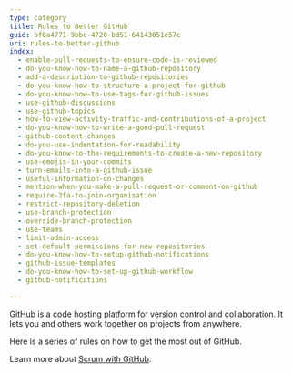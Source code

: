 ```yaml
---
type: category
title: Rules to Better GitHub
guid: bf0a4771-9bbc-4720-bd51-64143051e57c
uri: rules-to-better-github
index:
  - enable-pull-requests-to-ensure-code-is-reviewed
  - do-you-know-how-to-name-a-github-repository
  - add-a-description-to-github-repositories
  - do-you-know-how-to-structure-a-project-for-github
  - do-you-know-how-to-use-tags-for-github-issues
  - use-github-discussions
  - use-github-topics
  - how-to-view-activity-traffic-and-contributions-of-a-project
  - do-you-know-how-to-write-a-good-pull-request
  - github-content-changes
  - do-you-use-indentation-for-readability
  - do-you-know-to-the-requirements-to-create-a-new-repository
  - use-emojis-in-your-commits
  - turn-emails-into-a-github-issue
  - useful-information-on-changes
  - mention-when-you-make-a-pull-request-or-comment-on-github
  - require-2fa-to-join-organisation
  - restrict-repository-deletion
  - use-branch-protection
  - override-branch-protection
  - use-teams
  - limit-admin-access
  - set-default-permissions-for-new-repositories
  - do-you-know-how-to-setup-github-notifications
  - github-issue-templates
  - do-you-know-how-to-set-up-github-workflow
  - github-notifications

---
```


[GitHub](https://github.com/) is a code hosting platform for version control and collaboration. It lets you and others work together on projects from anywhere.

Here is a series of rules on how to get the most out of GitHub.

Learn more about [Scrum with GitHub](/rules-to-better-scrum-using-github).
